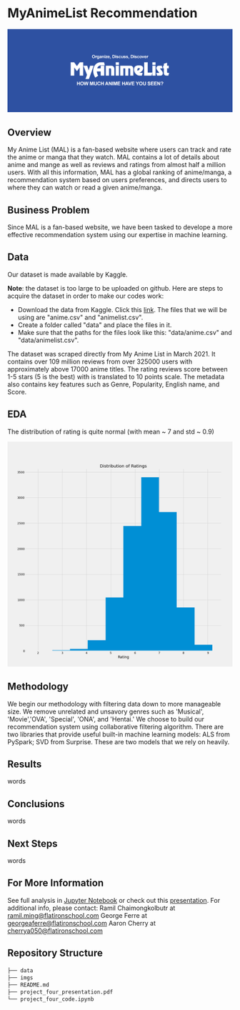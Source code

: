 # MyAnimeList Recommendation
![MALlogo](./imgs/myanimelist.png)

## Overview

My Anime List (MAL) is a fan-based website where users can track and rate the anime or manga that they watch. MAL contains a lot of details about anime and mange as well as reviews and ratings from almost half a million users. With all this information, MAL has a global ranking of anime/manga, a recommendation system based on users preferences, and directs users to where they can watch or read a given anime/manga.

## Business Problem

Since MAL is a fan-based website, we have been tasked to develope a more effective recommendation system using our expertise in machine learning. 

## Data

Our dataset is made available by Kaggle.

**Note**: the dataset is too large to be uploaded on github. 
Here are steps to acquire the dataset in order to make our codes work:
- Download the data from Kaggle. Click this [link](https://www.kaggle.com/hernan4444/anime-recommendation-database-2020). The files that we will be using are "anime.csv" and "animelist.csv".
- Create a folder called "data" and place the files in it.
- Make sure that the paths for the files look like this: "data/anime.csv" and "data/animelist.csv".

The dataset was scraped directly from My Anime List in March 2021. It contains over 109 million reviews from over 325000 users with approximately above 17000 anime titles. The rating reviews score between 1-5 stars (5 is the best) with is translated to 10 points scale. The metadata also contains key features such as Genre, Popularity, English name, and Score.

## EDA

The distribution of rating is quite normal (with mean ~ 7 and std ~ 0.9)

![rating_graph](./imgs/rating_dist.png)

## Methodology

We begin our methodology with filtering data down to more manageable size. We remove unrelated and unsavory genres such as 'Musical', 'Movie','OVA', 'Special', 'ONA', and 'Hentai.' We choose to build our recommendation system using collaborative filtering algorithm. There are two libraries that provide useful built-in machine learning models: ALS from PySpark; SVD from Surprise. These are two models that we rely on heavily.  


## Results

words

## Conclusions

words

## Next Steps

words
 
## For More Information
See full analysis in [Jupyter Notebook](./project_four_code.ipynb) or check out this [presentation](./project_four_presentation.pdf). 
For additional info, please contact:
Ramil Chaimongkolbutr at [ramil.ming@flatironschool.com](mailto:ramil.ming@flatironschool.com) 
George Ferre at [georgeaferre@flatironschool.com](mailto:georgeaferre@flatironschool.com)
Aaron Cherry at [cherrya050@flatironschool.com](mailto:cherrya050@flatironschool.com)


## Repository Structure

```
├── data
├── imgs
├── README.md
├── project_four_presentation.pdf
└── project_four_code.ipynb
```
